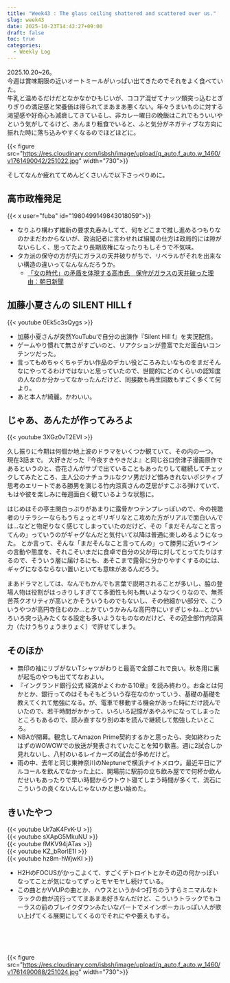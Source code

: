 ```yaml
---
title: "Week43 : The glass ceiling shattered and scattered over us."
slug: week43
date: 2025-10-23T14:42:27+09:00
draft: false
toc: true
categories:
  - Weekly Log
---
```

2025.10.20~26。  
今週は賞味期限の近いオートミールがいっぱい出てきたのでそれをよく食べていた。  
牛乳と温めるだけだとなかなかひもじいが、ココア混ぜてナッツ類突っ込むとぎりぎりの満足感と栄養価は得られてまあまあ悪くない。年々うまいものに対する渇望感や好奇心も減衰してきているし、非カレー曜日の晩飯はこれでもういいやという気がしてるけど、あんまり粗食でいると、ふと気分がネガティブな方向に振れた時に落ち込みやすくなるのでほどほどに。

{{< figure src="https://res.cloudinary.com/isbsh/image/upload/q_auto,f_auto,w_1460/v1761490042/251022.jpg" width="730">}}

そしてなんか疲れててめんどくさいんで以下さっぺりめに。

<!--more-->

## 高市政権発足

{{< x user="fuba" id="1980499149843018059">}}

- なりふり構わず維新の要求丸呑みしてて、何をどこまで推し進めるつもりなのかまだわからないが、政治記者に言わせれば組閣の仕方は政局的には隙がないらしく、思ってたより長期政権になったりもしそうで不気味。
- タカ派の保守の方が先にガラスの天井破りがちで、リベラルがそれを出来ない構造の違いってなんなんだろうか。
  - [「女の時代」の矛盾を体現する高市氏　保守がガラスの天井破った理由：朝日新聞 ](https://www.asahi.com/articles/ASTBN0PNDTBNUTFL00NM.html)

## 加藤小夏さんの SILENT HILL f

{{< youtube 0Ek5c3sQygs >}}

- 加藤小夏さんが突然YouTubuで自分の出演作『Silent Hill f』を実況配信。
- ゲームやり慣れて無さがすごいのと、リアクションが豊富でただ面白いコンテンツだった。
- 言ってもめちゃくちゃデカい作品のデカい役どころみたいなものをまだそんなにやってるわけではないと思っていたので、世間的にどのくらいの認知度の人なのか分かってなかったんだけど、同接数も再生回数もすごく多くて何より。
- あと本人が綺麗。かわいい。

## じゃあ、あんたが作ってみろよ

{{< youtube 3XGz0vT2EVI >}}

久し振りに今期は何個か地上波のドラマをいくつか観ていて、その内の一つ。  現在3話まで。
大好きだった『今夜すきやきだよ』と同じ谷口奈津子漫画原作であるというのと、杏花さんがサブで出ていることもあったりして継続してチェックしてみたところ、主人公のナチュラルなクソ男だけど憎みきれないポジティブ思考のエリートである勝男を演じる竹内涼真さんの芝居がすこぶる弾けていて、もはや彼を楽しみに毎週面白く観ているような状態に。

はじめはその亭主関白っぷりがあまりに露骨かつテンプレっぽいので、今の視聴者のリテラシーならもうちょっとギリギリなとこ攻めた方がリアルで面白いんでは…などと物足りなく感じてしまっていたのだけど、その「まだそんなこと言ってんの」っていうのがギャグなんだと気付いて以降は普通に楽しめるようになった。
とか言って、そんな「まだそんなこと言ってんの」って勝男に近いラインの言動や態度を、それこそいまだに食卓で自分の父が母に対してとってたりはするので、そういう層に届けるにも、あそこまで露骨に分かりやすくするのには、ギャグになるならない置いといても意味があるんだろう。

まあドラマとしては、なんでもかんでも言葉で説明されることが多いし、脇の登場人物は役割がはっきりしすぎてて多面性も何も無いようなつくりなので、無茶苦茶クオリティが高いとかそういうものでもないし、その他細かい部分で、こういうやつが高円寺住むのか…とかていうかみんな高円寺にいすぎじゃね…とかいろいろ突っ込みたくなる設定も多いようなものなのだけど、その辺全部竹内涼真力（たけうちりょうまりょく）で許せてしまう。

## そのほか

- 無印の袖にリブがないTシャツがわりと最高で全部これで良い。秋冬用に裏が起毛のやつも出ててなおよい。
- 『イングランド銀行公式 経済がよくわかる10章』を読み終わり。お金とは何かとか、銀行ってのはそもそもどういう存在なのかっていう、基礎の基礎を教えてくれて勉強になる。が、電車で移動する機会があった時にだけ読んでいたので、若干時間がかかって、いろいろ記憶があやふやになってしまったところもあるので、読み直すなり別の本を読んで継続して勉強したいところ。
- NBAが開幕。観念してAmazon Prime契約するかと思ったら、突如終わったはずのWOWOWでの放送が発表されていたことを知り歓喜。週に2試合しか見れないし、八村のいるレイカーズの試合が多めだけど。
- 雨の中、去年と同じ東神奈川のNeptuneで横浜ナイトメロウ。最近平日にアルコールを飲んでなかった上に、開場前に駅前の立ち飲み屋でで何杯か飲んだせいもあったりで早い時間からウトウト寝てしまう時間が多くて、流石にこういうの良くないんじゃないかと思い始めた。


## きいたやつ

{{< youtube Ur7aK4FvK-U >}}  
{{< youtube sXApG5MkuNU >}}  
{{< youtube fMKV94jATas >}}  
{{< youtube KZ_bRorlE1I >}}  
{{< youtube hz8m-hWjwKI >}}  

- H2HのFOCUSがかっこよくて、すごくデトロイトとかその辺の何かっぽいなってことが気になってずっとモヤモヤし続けている。
- この曲とかVVUPの曲とか、ハウスというか4つ打ちのうすらミニマルなトラックの曲が流行っててまあまあ好きなんだけど、こういうトラックでもコーラスの前のブレイクダウンみたいなパートでメインボーカルっぽい人が歌い上げてくる展開にしてくるのでそれにやや萎えもする。
  
&nbsp;  
&nbsp;  
&nbsp;  

{{< figure src="https://res.cloudinary.com/isbsh/image/upload/q_auto,f_auto,w_1460/v1761490088/251024.jpg" width="730">}}